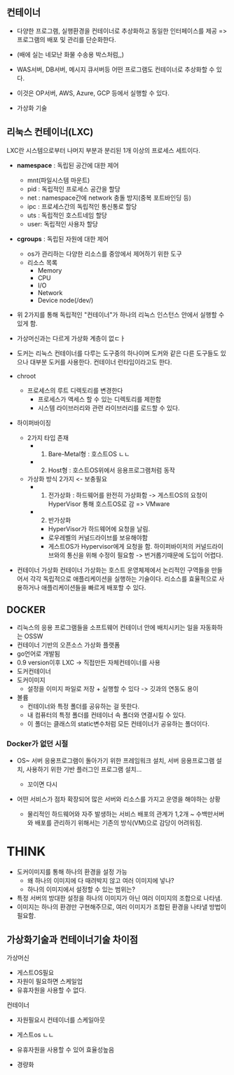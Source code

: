 

## 컨테이너

- 다양한 프로그램, 실행환경을 컨테이너로 추상화하고 동일한 인터페이스를 제공
=> 프로그램의 배포 및 관리를 단순화한다.
- (배에 실는 네모난 화물 수송용 박스처럼,,)
- WAS서버, DB서버, 메시지 큐서버등 어떤 프로그램도 컨테이너로 추상화할 수 있다.
- 이것은 OP서버, AWS, Azure, GCP 등에서 실행할 수 있다.

- 가상화 기술
## 리눅스 컨테이너(LXC)

LXC란 시스템으로부터 나머지 부분과 분리된 1개 이상의 프로세스 세트이다.
  - **namespace**	: 독립된 공간에 대한 제어
    - mnt(파일시스템 마운트)
    - pid : 독립적인 프로세스 공간을 할당
    - net : namespace간에 network 충돌 방지(중복 포트바인딩 등)
    - ipc : 프로세스간의 독립적인 통신통로 할당
    - uts : 독립적인 호스트네임 할당
    - user: 독립적인 사용자 할당
  - **cgroups**		: 독립된 자원에 대한 제어
    - os가 관리하는 다양한 리소스를 중앙에서 제어하기 위한 도구
    - 리소스 목록
      - Memory
      - CPU
      - I/O
      - Network
      - Device node(/dev/)

  - 위 2가지를 통해 독립적인 "컨테이너"가 하나의 리눅스 인스턴스 안에서 실행할 수 있게 함.

  - 가상머신과는 다르게 가상화 계층이 없ㄷㅏ
  - 도커는 리눅스 컨테이너를 다루는 도구중의 하나이며 도커와 같은 다른 도구들도 있으나 대부분 도커를 사용한다. 컨테이너 런타임이라고도 한다.
- chroot
  - 프로세스의 루트 디렉토리를 변경한다
    - 프로세스가 액세스 할 수 있는 디렉토리를 제한함
    - 시스템 라이브러리와 관련 라이브러리를 로드할 수 있다.

- 하이퍼바이징
  - 2가지 타입 존재
    - 1. Bare-Metal형	: 호스트OS ㄴㄴ
    - 2. Host형			: 호스트OS위에서 응용프로그램처럼 동작
  - 가상화 방식 2가지 <- 보충필요
    - 1. 전가상화		: 하드웨어를 완전히 가상화함 -> 게스트OS의 요청이 HyperVisor 통해 호스트OS로 감 => VMware
    - 2. 반가상화
      - HyperVisor가 하드웨어에 요청을 날림.
      - 로우레벨의 커널드라이브를 보유해야함
      - 게스트OS가 Hypervisor에게 요청을 함. 하이퍼바이저의 커널드라이브와의 통신을 위해 수정이 필요함 -> 번거롭기때문에 도입이 어렵다.


- 컨테이너 가상화
컨테이너 가상화는 호스트 운영체제에서 논리적인 구역들을 만들어서 각각 독립적으로 애플리케이션을 실행하는 기술이다. 리소스를 효율적으로 사용하거나 애플리케이션들을 빠르게 배포할 수 있다.


## DOCKER

- 리눅스의 응용 프로그램들을 소프트웨어 컨테이너 안에 배치시키는 일을 자동화하는 OSSW
- 컨테이너 기반의 오픈소스 가상화 플랫폼
- go언어로 개발됨
- 0.9 version이후 LXC -> 직접만든 자체컨테이너를 사용
- 도커컨테이너
- 도커이미지
  - 설정을 이미지 파일로 저장 + 실행할 수 있다 -> 깃과의 연동도 용이
- 볼륨
  - 컨테이너와 특정 폴더를 공유하는 걸 뜻한다.
  - 내 컴퓨터의 특정 폴더를 컨테이너 속 폴더와 연결시킬 수 있다.
  - 이 폴더는 클래스의 static변수처럼 모든 컨테이너가 공유하는 폴더이다.

### Docker가 없던 시절

- OS~ 서버 응용프로그램이 돌아가기 위한 프레임워크 설치, 서버 응용프로그램 설치, 사용하기 위한 기반 플러그인 프로그램 설치...
  - 꼬이면 다시

- 어떤 서비스가 점차 확장되어 많은 서버와 리소스를 가지고 운영을 해야하는 상황
  - 물리적인 하드웨어와 자주 발생하는 서비스 배포의 관계가 1,2개 ~ 수백만서버와 배포를
    관리하기 위해서는 기존의 방식(VM)으로 감당이 어려워짐.


# THINK

- 도커이미지를 통해 하나의 환경을 설정 가능
  - 왜 하나의 이미지에 다 때려박지 않고 여러 이미지에 넣나?
  - 하나의 이미지에서 설정할 수 있는 범위는?
- 특정 서버의 방대한 설정을 하나의 이미지가 아닌 여러 이미지의 조합으로 나타냄.
- 이미지는 하나의 환경만 구현해주므로, 여러 이미지가 조합된 환경을 나타낼 방법이 필요함.

## 가상화기술과 컨테이너기술 차이점

가상머신
- 게스트OS필요
- 자원이 필요하면 스케일업
- 유휴자원을 사용할 수 없다.

컨테이너
- 자원필요시 컨테이너를 스케일아웃
- 게스트os ㄴㄴ
- 유휴자원을 사용할 수 있어 효율성높음

- 경량화

